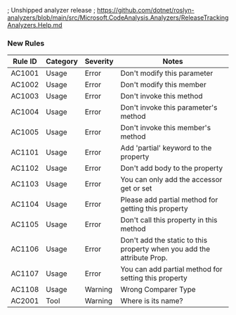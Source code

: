 ﻿; Unshipped analyzer release
; https://github.com/dotnet/roslyn-analyzers/blob/main/src/Microsoft.CodeAnalysis.Analyzers/ReleaseTrackingAnalyzers.Help.md

### New Rules

Rule ID | Category | Severity | Notes
--------|----------|----------|-------
AC1001  | Usage    | Error    | Don't modify this parameter          
AC1002  | Usage    | Error    | Don't modify this member             
AC1003  | Usage    | Error    | Don't invoke this method             
AC1004  | Usage    | Error    | Don't invoke this parameter's method 
AC1005  | Usage    | Error    | Don't invoke this member's method    
AC1101 | Usage | Error    | Add 'partial' keyword to the property
AC1102 | Usage | Error | Don't add body to the property
AC1103 | Usage | Error | You can only add the accessor get or set
AC1104 | Usage | Error | Please add partial method for getting this property
AC1105 | Usage | Error | Don't call this property in this method
AC1106 | Usage | Error | Don't add the static to this property when you add the attribute Prop.
AC1107 | Usage | Error | You can add partial method for setting this property
AC1108 | Usage | Warning | Wrong Comparer Type
AC2001  | Tool     | Warning  | Where is its name?                   
